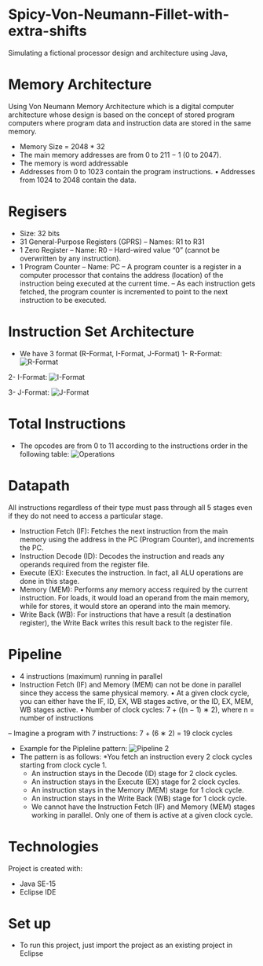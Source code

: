 # Spicy-Von-Neumann-Fillet-with-extra-shifts
Simulating a fictional processor design and architecture using Java, 


# Memory Architecture 
Using Von Neumann Memory Architecture which is a digital computer architecture whose design is based on the concept of stored program computers where program data and instruction data are stored in the same memory.
* Memory Size = 2048 * 32
* The main memory addresses are from 0 to 211 − 1 (0 to 2047).
* The memory is word addressable
* Addresses from 0 to 1023 contain the program instructions.
• Addresses from 1024 to 2048 contain the data.

# Regisers
* Size: 32 bits
* 31 General-Purpose Registers (GPRS)
  – Names: R1 to R31
* 1 Zero Register
  – Name: R0
  – Hard-wired value “0” (cannot be overwritten by any instruction).
* 1 Program Counter 
  – Name: PC
  – A program counter is a register in a computer processor that contains the address (location) of the instruction being executed at the current time.
  – As each instruction gets fetched, the program counter is incremented to point to the next instruction to be executed.

# Instruction Set Architecture
* We have 3 format (R-Format, I-Format, J-Format)
1- R-Format:
![R-Format](https://user-images.githubusercontent.com/105018459/173196144-5aed43ad-4abc-4d3b-a443-f80148c0922b.PNG)

2- I-Format:
![I-Format](https://user-images.githubusercontent.com/105018459/173196165-3d0e95d0-244c-4acf-b3bd-2c78ed3fa9c0.PNG)

3- J-Format:
![J-Format](https://user-images.githubusercontent.com/105018459/173196224-08534674-3640-4f1b-98d9-711fc638e6c2.PNG)


# Total Instructions
* The opcodes are from 0 to 11 according to the instructions order in the following table:
![Operations](https://user-images.githubusercontent.com/105018459/173196280-f6849279-7ff8-4f32-bcdb-17b4b4231da7.PNG)


# Datapath

All instructions regardless of their type must pass through all 5 stages even if they do not need
to access a particular stage.
* Instruction Fetch (IF): Fetches the next instruction from the main memory using the address in the PC (Program Counter), and increments the PC.
* Instruction Decode (ID): Decodes the instruction and reads any operands required from the register file.
* Execute (EX): Executes the instruction. In fact, all ALU operations are done in this stage.
* Memory (MEM): Performs any memory access required by the current instruction. For loads, it would load an operand from the main memory, while for stores, it would store an operand into the main memory.
* Write Back (WB): For instructions that have a result (a destination register), the Write Back writes this result back to the register file.

# Pipeline
* 4 instructions (maximum) running in parallel
* Instruction Fetch (IF) and Memory (MEM) can not be done in parallel since they access the same physical memory.
• At a given clock cycle, you can either have the IF, ID, EX, WB stages active, or the ID, EX, MEM, WB stages active.
• Number of clock cycles: 7 + ((n − 1) ∗ 2), where n = number of instructions

– Imagine a program with 7 instructions: 7 + (6 ∗ 2) = 19 clock cycles
- Example for the Pipleline pattern:
![Pipeline 2](https://user-images.githubusercontent.com/105018459/173196466-5c106e76-cb17-4d38-b45c-813868e67488.PNG)
- The pattern is as follows:
  *You fetch an instruction every 2 clock cycles starting from clock cycle 1.
  * An instruction stays in the Decode (ID) stage for 2 clock cycles.
  * An instruction stays in the Execute (EX) stage for 2 clock cycles.
  * An instruction stays in the Memory (MEM) stage for 1 clock cycle.
  * An instruction stays in the Write Back (WB) stage for 1 clock cycle.
  * We cannot have the Instruction Fetch (IF) and Memory (MEM) stages working in parallel. Only one of them is active at a given clock cycle.



# Technologies
Project is created with:

* Java SE-15
* Eclipse IDE


# Set up

* To run this project, just import the project as an existing project in Eclipse

